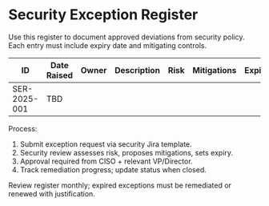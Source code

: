 ﻿---
owner: security-team
last_review: 2025-09-25
status: draft
tags: ["exceptions", "security"]
references:
  - "../08-security/Security-Guidelines.md"
  - "API-Governance.md"
---

# Security Exception Register

Use this register to document approved deviations from security policy. Each entry must include expiry date and mitigating controls.

| ID | Date Raised | Owner | Description | Risk | Mitigations | Expiry | Status |
| --- | --- | --- | --- | --- | --- | --- | --- |
| SER-2025-001 | TBD |  |  |  |  |  | Open |

Process:
1. Submit exception request via security Jira template.
2. Security review assesses risk, proposes mitigations, sets expiry.
3. Approval required from CISO + relevant VP/Director.
4. Track remediation progress; update status when closed.

Review register monthly; expired exceptions must be remediated or renewed with justification.
